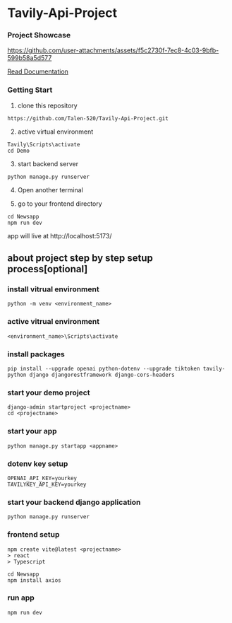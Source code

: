 # Tavily-Api-Project

### Project Showcase

https://github.com/user-attachments/assets/f5c2730f-7ec8-4c03-9bfb-599b58a5d577

[Read Documentation](https://github.com/Talen-520/Tavily-Api-Project/blob/main/Financial%20News%20Analyst%20Project%20Documentation.md)

### Getting Start

1. clone this repository
```
https://github.com/Talen-520/Tavily-Api-Project.git
```

2. active virtual environment
```
Tavily\Scripts\activate
cd Demo
```

3. start backend server
```
python manage.py runserver
```

4. Open another terminal

5. go to your frontend directory
```
cd Newsapp
npm run dev
```

app will live at http://localhost:5173/


## about project step by step setup process[optional]

### install vitrual environment
```
python -m venv <environment_name>
```
### active vitrual environment
```
<environment_name>\Scripts\activate
```
### install packages
```
pip install --upgrade openai python-dotenv --upgrade tiktoken tavily-python django djangorestframework django-cors-headers
```

### start your demo project
```
django-admin startproject <projectname>
cd <projectname>
```
### start your app 
```
python manage.py startapp <appname>
```

### dotenv key setup
```
OPENAI_API_KEY=yourkey
TAVILYKEY_API_KEY=yourkey
```
###  start your backend django application
```
python manage.py runserver
```
### frontend setup
```
npm create vite@latest <projectname>
> react
> Typescript

cd Newsapp
npm install axios
```
### run app
```
npm run dev
```
